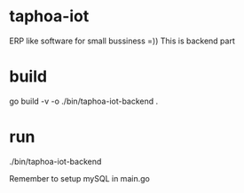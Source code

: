 # taphoa-iot
ERP like software for small bussiness =))
This is backend part

# build
go build -v -o ./bin/taphoa-iot-backend .

# run
./bin/taphoa-iot-backend

Remember to setup mySQL in main.go

